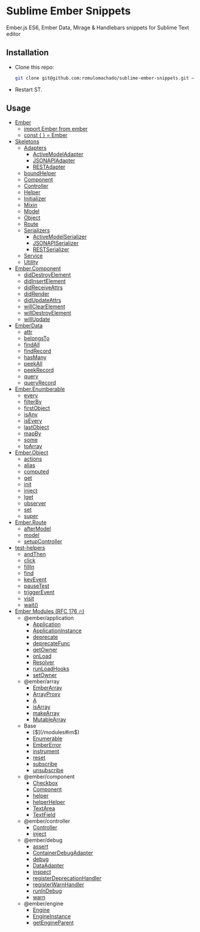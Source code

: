 # Sublime Ember Snippets

Ember.js ES6, Ember Data, Mirage & Handlebars snippets for Sublime Text editor

## Installation

* Clone this repo:

    ```bash
    git clone git@github.com:romulomachado/sublime-ember-snippets.git ~/Library/Application\ Support/Sublime\ Text\ 3/Packages/User/sublime-ember-snippets
    ```

* Restart ST.

## Usage

* [Ember](/ember)
    * [import Ember from ember](/ember#ime)
    * [const { } = Ember](/ember#ce)
* [Skeletons](/skeletons)
    * [Adapters](/skeletons#adapters)
        * [ActiveModelAdapter](/skeletons#activeadapter)
        * [JSONAPIAdapter](/skeletons#jaadapter)
        * [RESTAdapter](/skeletons#adapter)
    * [boundHelper](/skeletons#boundhelper)
    * [Component](/skeletons#component)
    * [Controller](/skeletons#controller)
    * [Helper](/skeletons#helper)
    * [Initializer](/skeletons#initializer)
    * [Mixin](/skeletons#mixin)
    * [Model](/skeletons#model)
    * [Object](/skeletons#object)
    * [Route](/skeletons#route)
    * [Serializers](/skeletons#serializers)
        * [ActiveModelSerializer](/skeletons#activeserializer)
        * [JSONAPISerializer](/skeletons#jaserializer)
        * [RESTSerializer](/skeletons#serializer)
    * [Service](/skeletons#service)
    * [Utility](/skeletons#utility)
* [Ember.Component](/component)
    * [didDestroyElement](/component#diddestroyelement)
    * [didInsertElement](/component#didinsertelement)
    * [didReceiveAttrs](/component#didreceiveattrs)
    * [didRender](/component#didrender)
    * [didUpdateAttrs](/component#didupdateattrs)
    * [willClearElement](/component#willclearelement)
    * [willDestroyElement](/component#willdestroyelement)
    * [willUpdate](/component#willupdate)
* [EmberData](/data)
    * [attr](/data#attr)
    * [belongsTo](/data#bt)
    * [findAll](/data#fall)
    * [findRecord](/data#frecord)
    * [hasMany](/data#hM)
    * [peekAll](/data#pall)
    * [peekRecord](/data#precord)
    * [query](/data#qall)
    * [queryRecord](/data#qrecord)
* [Ember.Enumberable](/enumerable)
    * [every](/enumerable#every)
    * [filterBy](/enumerable#filterby)
    * [firstObject](/enumerable#first)
    * [isAny](/enumerable#isany)
    * [isEvery](/enumerable#isevery)
    * [lastObject](/enumerable#last)
    * [mapBy](/enumerable#mapby)
    * [some](/enumerable#some)
    * [toArray](/enumerable#toarray)
* [Ember.Object](/object)
    * [actions](/object#actions)
    * [alias](/object#alias)
    * [computed](/object#computed)
    * [get](/object#get)
    * [init](/object#init)
    * [inject](/object#inject)
    * [lget](/object#lget)
    * [observer](/object#observer)
    * [set](/object#set)
    * [super](/object#super)
* [Ember.Route](/route)
    * [afterModel](/route#after)
    * [model](/route#model)
    * [setupController](/route#setupC)
* [test-helpers](/test-helpers)
    * [andThen](/test-helpers#andthen)
    * [click](/test-helpers#click)
    * [fillIn](/test-helpers#fillin)
    * [find](/test-helpers#find)
    * [keyEvent](/test-helpers#keyevent)
    * [pauseTest](/test-helpers#pause)
    * [triggerEvent](/test-helpers#trigger)
    * [visit](/test-helpers#visit)
    * [wait()](/test-helpers#wait)
* [Ember Modules (RFC 176 :fire:)](/modules)
    * @ember/application
        * [Application](/modules#imapp)
        * [ApplicationInstance](/modules#imappinstance)
        * [deprecate](/modules#imdeprecate)
        * [deprecateFunc](/modules#imdeprecatefunc)
        * [getOwner](/modules#imgetowner)
        * [onLoad](/modules#imonload)
        * [Resolver](/modules#imresolver)
        * [runLoadHooks](/modules#imrunloadhooks)
        * [setOwner](/modules#imsetowner)
    * @ember/array
        * [EmberArray](/modules#imarray)
        * [ArrayProxy](/modules#imarrayproxy)
        * [A](/modules#imemberarray)
        * [isArray](/modules#imisarray)
        * [makeArray](/modules#immakearray)
        * [MutableArray](/modules#immutarray)
    * Base
        * [$](/modules#im$)
        * [Enumerable](/modules#imenum)
        * [EmberError](/modules#imerr)
        * [instrument](/modules#iminstrument)
        * [reset](/modules#imreset)
        * [subscribe](/modules#imsubscribe)
        * [unsubscribe](/modules#imunsubscribe)
    * @ember/component
        * [Checkbox](/modules#imcheckbox)
        * [Component](/modules#imcomponent)
        * [helper](/modules#imhelper)
        * [helperHelper](/modules#imhelperhelper)
        * [TextArea](/modules#imtextarea)
        * [TextField](/modules#imtextfield)
    * @ember/controller
        * [Controller](/modules#imcontroller)
        * [inject](/modules#iminjectcontroller)
    * @ember/debug
        * [assert](/modules#imassert)
        * [ContainerDebugAdapter](/modules#imcontainerdebugadapter)
        * [debug](/modules#imdebug)
        * [DataAdapter](/modules#imdebugdataadapter)
        * [inspect](/modules#iminspect)
        * [registerDeprecationHandler](/modules#imregisterdeprecationhandler)
        * [registerWarnHandler](/modules#imregisterwarnhandler)
        * [runInDebug](/modules#imrunindebug)
        * [warn](/modules#imwarn)
    * @ember/engine
        * [Engine](/modules#imengine)
        * [EngineInstance](/modules#imengineinst)
        * [getEngineParent](/modules#imgetengineparent)
